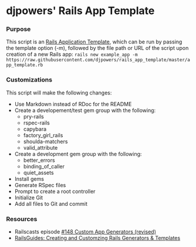 # djpowers' Rails App Template

### Purpose
This script is an [Rails Application Template](http://guides.rubyonrails.org/rails_application_templates.html), which can be run by passing the template option (-m), followed by the file path or URL of the script upon creation of a new Rails app: ```rails new example_app -m https://raw.githubusercontent.com/djpowers/rails_app_template/master/app_template.rb```

### Customizations

This script will make the following changes:

* Use Markdown instead of RDoc for the README
* Create a developement/test gem group with the following:
    * pry-rails
    * rspec-rails
    * capybara
    * factory_girl_rails
    * shoulda-matchers
    * valid_attribute
* Create a development gem group with the following:
    * better_errors
    * binding_of_caller
    * quiet_assets
* Install gems
* Generate RSpec files
* Prompt to create a root controller
* Initialize Git
* Add all files to Git and commit

### Resources
* Railscasts episode [\#148 Custom App Generators (revised)](http://railscasts.com/episodes/148-custom-app-generators-revised)
* [RailsGuides: Creating and Customzing Rails Generators & Templates](http://guides.rubyonrails.org/generators.html)
